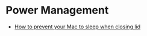 # Power Management

* [How to prevent your Mac to sleep when closing lid](https://yama-mac.com/en/prevent_sleep_when_lid_close/)
